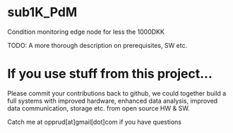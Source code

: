 # sub1K_PdM
Condition monitoring edge node for less the 1000DKK

TODO: A more thorough description on prerequisites, SW etc.

# If you use stuff from this project...

Please commit your contributions back to github, we could together build a full systems with improved hardware, enhanced data analysis, improved data communication, storage etc. from open source HW & SW.

Catch me at opprud[at]gmail[dot]com if you have questions
